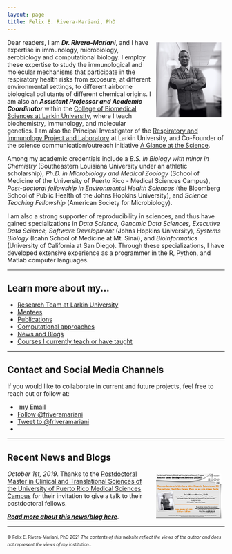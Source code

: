 ```yaml
---
layout: page
title: Felix E. Rivera-Mariani, PhD
---
```


<img src="/img/RiveraMariani-Photo.JPG" alt="Dr. Rivera-Mariani" align="right" style="width: 30%; height: 30%; margin:8px"> 
<p>Dear readers, I am <b><i>Dr. Rivera-Mariani</i></b>, and I have expertise in immunology, microbiology, aerobiology and computational biology. I employ these expertise to study the immunological and molecular mechanisms that participate in the respiratory health risks from exposure, at different environmental settings, to different airborne biological pollutants of different chemical origins. I am also an <b><i>Assistant Professor and Academic Coordinator</i></b> within the <a href="http://ularkin.org/college-of-biomedical-sciences/" target="_blank">College of Biomedical Sciences at Larkin University</a>, where I teach biochemistry, immunology, and molecular genetics. I am also the Principal Investigator of the <a href="https://www.riplrt.com/" target="_blank">Respiratory and Immunology Project and Laboratory</a> at Larkin University, and Co-Founder of the science communication/outreach initiative <a href="https://www.vistazoalaciencia.com/" target="_blank">A Glance at the Science</a>.</p>

<p>Among my academic credentials include a <i>B.S. in Biology with minor in Chemistry</i> (Southeastern Louisiana University under an athletic scholarship), <i>Ph.D. in Microbiology and Medical Zoology</i> (School of Medicine of the University of Puerto Rico - Medical Sciences Campus), <i>Post-doctoral fellowship in Environmental Health Sciences</i> (the Bloomberg School of Public Health of the Johns Hopkins University), and <i>Science Teaching Fellowship</i> (American Society for Microbiology).</p>

<p>I am also a strong supporter of reproducibility in sciences, and thus have gained specializations in <i>Data Science, Genomic Data Sciences, Executive Data Science, Software Development</i> (Johns Hopkins University), <i>Systems Biology</i> (Icahn School of Medicine at Mt. Sinai), and <i>Bioinformatics</i> (University of California at San Diego). Through these specializations, I have developed extensive experience as a programmer in the R, Python, and Matlab computer languages.</p>

<script src="https://apps.elfsight.com/p/platform.js" defer></script>
<div class="elfsight-app-6458f1c2-738e-40ed-b7a0-7379c0377dff"></div>

---

## Learn more about my...

<ul>
	<li><a href="https://www.riplrt.com" target="_blank"> Research Team at Larkin University</a></li>
	<li><a href="/mentoring">Mentees</a></li>
	<li><a href="/publications">Publications</a></li>
	<li><a href="/datasci" target="_blank">Computational approaches</a></li>
	<li><a href="/blog" target="_blank">News and Blogs</a></li>
	<li><a href="/teaching" target="_blank">Courses I currently teach or have taught</a></li>
</ul>

---

## Contact and Social Media Channels 

If you would like to collaborate in current and future projects, feel free to reach out or follow at:

<ul>
	<li><a href="mailto:felixrm@friveram.com" target="_blank" style="color:#515151;"><i class="fa fa-envelope" style="font-size:1em"></i> &nbsp;<b>my Email</b><br></a></li>
	<li><a href="https://twitter.com/friveramariani?ref_src=twsrc%5Etfw" class="twitter-follow-button" data-show-count="false">Follow @friveramariani</a><script async src="https://platform.twitter.com/widgets.js" charset="utf-8"></script></li>
	<li><a href="https://twitter.com/intent/tweet?screen_name=friveramariani&ref_src=twsrc%5Etfw" class="twitter-mention-button" data-show-count="false">Tweet to @friveramariani</a><script async src="https://platform.twitter.com/widgets.js" charset="utf-8"></script></li>
 	<li><script src="//platform.linkedin.com/in.js" type="text/javascript"></script><script type="IN/MemberProfile" data-id="http://www.linkedin.com/in/felixeriveramariani" data-format="hover" data-related="false" data-text="Felix E. Rivera-Mariani, PhD"></script></li>
</ul>

---
## Recent News and Blogs

<img src="/img/pmctrp_seminar.jpeg" alt="Semianr at UPR-RCM Postdoctoral MS in Clinical and Translational Sciences" align="right" style="width: 30%; height: 30%; margin:8px"> 
<p> <i>October 1st, 2019</i>. Thanks to the <a href="https://eps.rcm.upr.edu/post-doctoral-master-of-science-in-clinical-and-translational-research/" target="_blank"> Postdoctoral Master in Clinical and Translational Sciences of the University of Puerto Rico Medical Sciences Campus</a> for their invitation to give a talk to their postdoctoral fellows.</p>

<b><i><a href="https://www.friveram.com/2020-10-16-seminar-uprrcm-postdoctoral-master/" target="_blank">Read more about this news/blog here</a></i></b>.

---

<font size="1">&#169; Felix E. Rivera-Mariani, PhD 2021 <i>The contents of this website reflect the views of the author and does not represent the views of my institution.</i>.</font>
